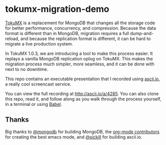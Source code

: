 tokumx-migration-demo
=====================

[TokuMX][1] is a replacement for MongoDB that changes all the storage code
for better performance, concurrency, and compression.  Because the data
format is different than in MongoDB, migration requires a full
dump-and-reload, and because the replication format is different, it can
be hard to migrate a live production system.

In TokuMX 1.0.3, we are introducing a tool to make this process easier.
It replays a vanilla MongoDB replication oplog on TokuMX.  This makes the
migration process much simpler, more seamless, and it can be done with
next to no downtime.

This repo contains an executable presentation that I recorded using
[ascii.io][2], a really cool screencast service.

You can view the full recording at http://ascii.io/a/4285.  You can also
clone this repo, read it, and follow along as you walk through the process
yourself, in a terminal or using [Babel][3].

[1]: http://www.tokutek.com/products/tokumx-for-mongodb/
[2]: http://ascii.io/
[3]: http://orgmode.org/worg/org-contrib/babel/

Thanks
------

Big thanks to [@mongodb][4] for building MongoDB, the
[org-mode contributors][5] for creating the best emacs mode, and
[@sickill][6] for building ascii.io.

[4]: http://github.com/mongodb
[5]: http://orgmode.org/org.html#History-and-Acknowledgments
[6]: http://github.com/sickill
